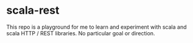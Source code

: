 scala-rest
==========

This repo is a playground for me to learn and experiment with scala and scala HTTP / REST libraries. No particular goal or direction.
